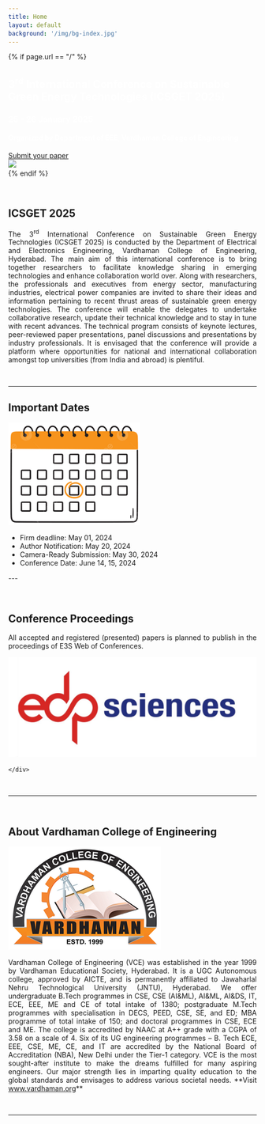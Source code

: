 ```yaml
---
title: Home
layout: default
background: '/img/bg-index.jpg'
---
```


<!-- Home Intro
================================================== -->
{% if page.url == "/" %} 
<div class="rounded mb-5 hero">
  <div class="row align-items-center justify-content-between">
    <div class="col-md-6">
      <!--h1 class="font-weight-bold mb-4 serif-font" style="color:#fff">ICSGET 2025</h1-->
      <h2 class="mb-4" style="color:#ffffff">3<sup>rd</sup> International Conference on Sustainable Green Energy Technologies (ICSGET 2025)</h2>
	  <h3 class="mb-4" style="color:#ffffff">25 - 26 January 2025</h3>
	  <h4 class="mb-4" style="color:#ffffff">Organized by Department of EEE, Vardhaman College of Engineering</h4>
      <a href="{{site.baseurl}}/submission" class="btn btn-dark text-white px-5 btn-lg">Submit your paper</a>
    </div>
    <div class="col-md-6 text-right pl-0 pl-lg-4">
      <img class="intro" height="500" src="{{site.baseurl}}/assets/images/intro.png">      
    </div>
  </div>
</div>
{% endif %}

&nbsp;
## ICSGET 2025
<p align="justify">The 3<sup>rd</sup> International Conference on Sustainable Green Energy Technologies (ICSGET 2025) is conducted by the Department of Electrical and Electronics Engineering, Vardhaman College of Engineering, Hyderabad. The main aim of this international conference is to bring together researchers to facilitate knowledge sharing in emerging technologies and enhance collaboration world over. Along with researchers, the professionals and executives from energy sector, manufacturing industries, electrical power companies are invited to share their ideas and information pertaining to recent thrust areas of sustainable green energy technologies. The conference will enable the delegates to undertake collaborative research, update their technical knowledge and to stay in tune with recent advances. The technical program consists of keynote lectures, peer-reviewed paper presentations, panel discussions and presentations by industry professionals. It is envisaged that the conference will provide a platform where opportunities for national and international collaboration amongst top universities (from India and abroad) is plentiful.</p>
&nbsp;

---
## Important Dates
<div class="container">
	<div class="row justify-content-between">
		<div class="col-lg-5 d-flex align-items-center justify-content-center about-img">
			<img alt="SDG" src="assets/images/dates.png">
		</div>
		<div class="col-lg-6 pt-5 pt-lg-0">
			<p></p>
			<ul>
			<li>Firm deadline: May 01, 2024</li>
			<li>Author Notification: May 20, 2024</li>
			<li>Camera-Ready Submission: May 30, 2024</li>
			<li>Conference Date: June 14, 15, 2024</li>
			</ul>
		</div>
	</div>
</div>
---

&nbsp;

## Conference Proceedings

<div class="container">
	<div class="row justify-content-between">
		<div class="col-lg-6 pt-5 pt-lg-0">
			<p></p>
			<p align="justify">All accepted and registered (presented) papers is planned to publish in the proceedings of E3S Web of Conferences.</p>
		</div>
		<div class="col-lg-5 d-flex align-items-center justify-content-center about-img">
			<img alt="Purdue" src="assets/images/edp.png">
		</div>

	</div>
</div>
&nbsp;

---

&nbsp;
## About Vardhaman College of Engineering

<div class="container">
	<div class="row justify-content-between">
		<div class="col-lg-3 d-flex align-items-center justify-content-center about-img">
			<img alt="SDG" src="assets/images/vce.png">
		</div>
		<div class="col-lg-9 pt-5 pt-lg-0">
			<p></p>
			<p align="justify">Vardhaman College of Engineering (VCE) was established in the year 1999 by Vardhaman Educational Society, Hyderabad. It is a UGC Autonomous college, approved by AICTE, and is permanently affiliated to Jawaharlal Nehru Technological University (JNTU), Hyderabad. We offer undergraduate B.Tech programmes in CSE, CSE (AI&ML), AI&ML, AI&DS, IT, ECE, EEE, ME and CE of total intake of 1380; postgraduate M.Tech programmes with specialisation in DECS, PEED, CSE, SE, and ED; MBA programme of total intake of 150; and doctoral programmes in CSE, ECE and ME. The college is accredited by NAAC at A++ grade with a CGPA of 3.58 on a scale of 4. Six of its UG engineering programmes – B. Tech ECE, EEE, CSE, ME, CE, and IT are accredited by the National Board of Accreditation (NBA), New Delhi under the Tier-1 category. VCE is the most sought-after institute to make the dreams fulfilled for many aspiring engineers. Our major strength lies in imparting quality education to the global standards and envisages to address various societal needs.
			**Visit <a href="vardhaman.org">www.vardhaman.org</a>**</p>
		</div>
	</div>
</div>

&nbsp;

---
